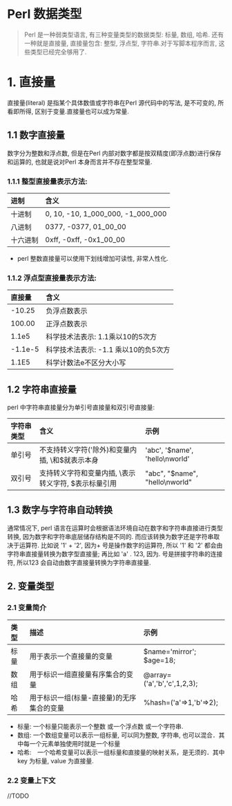# Perl 数据类型

> Perl 是一种弱类型语言, 有三种变量类型的数据类型: 标量, 数组, 哈希. 还有一种就是直接量, 直接量包含: 整型, 浮点型, 字符串.对于写脚本程序而言, 这些类型已经完全够用了.

# 1. 直接量

直接量\(literal\) 是指某个具体数值或字符串在Perl 源代码中的写法, 是不可变的, 所看即所得, 区别于变量.直接量也可以成为常量.

## 1.1 数字直接量

数字分为整数和浮点数, 但是在Perl 内部对数字都是按双精度\(即浮点数\)进行保存和运算的, 也就是说对Perl 本身而言并不存在整型常量.

### 1.1.1 整型直接量表示方法:

| 进制 | 含义 |
| :--- | :--- |
| 十进制 | 0, 10, -10, 1_000_000, -1_000_000 |
| 八进制 | 0377, -0377, 01_00_00 |
| 十六进制 | 0xff, -0xff, -0x1_00_00  |
* perl 整数直接量可以使用下划线增加可读性, 非常人性化.

### 1.1.2 浮点型直接量表示方法:
| 直接量 | 含义 |
| :--- | :--- |
| -10.25 | 负浮点数表示 |
| 100.00 | 正浮点数表示 |
| 1.1e5 | 科学技术法表示: 1.1乘以10的5次方 |
| -1.1e-5 | 科学技术法表示: -1.1 乘以10的负5次方 |
| 1.1E5 | 科学计数法e不区分大小写 |

## 1.2 字符串直接量
perl 中字符串直接量分为单引号直接量和双引号直接量:

| 字符串类型 | 含义 | 示例 |
| :--- |:--- |:--- |
| 单引号 | 不支持转义字符(\'除外)和变量内插, \和$就表示本身 | 'abc', '$name', 'hello\nworld' |
| 双引号 | 支持转义字符和变量内插, \表示转义字符, $表示标量引用 | "abc", "$name", "hello\nworld" |

## 1.3 数字与字符串自动转换
通常情况下, perl 语言在运算时会根据语法环境自动在数字和字符串直接进行类型转换, 因为数字和字符串底层储存结构是不同的. 而应该转换为数字还是字符串取决于运算符. 比如说 '1' + '2', 因为+ 号是操作数字的运算符, 所以 '1' 和 '2' 都会由字符串直接量转换为数字型直接量; 再比如 'a' . 123, 因为. 号是拼接字符串的连接符, 所以123 会自动由数字直接量转换为字符串直接量.

## 2. 变量类型

### 2.1 变量简介
| 类型 | 描述 | 示例 |
| :--- | :--- | :--- |
| 标量 | 用于表示一个直接量的变量 | $name='mirror'; $age=18; |
| 数组 | 用于标识一组直接量有序集合的变量 | @array=\('a','b','c',1,2,3\); |
| 哈希 | 用于标识一组\(标量-直接量\)的无序集合的变量 | %hash=\('a'=&gt;1,'b'=&gt;2\); |

* 标量: 一个标量只能表示一个整数 或一个浮点数 或一个字符串.
* 数组: 一个数组变量可以表示一组标量, 可以同为整数, 字符串, 也可以混合．其中每一个元素单独使用时就是一个标量
* 哈希:　一个哈希变量可以表示一组标量和直接量的映射关系，是无须的．其中key 为标量, value 为直接量.

### 2.2 变量上下文
//TODO



